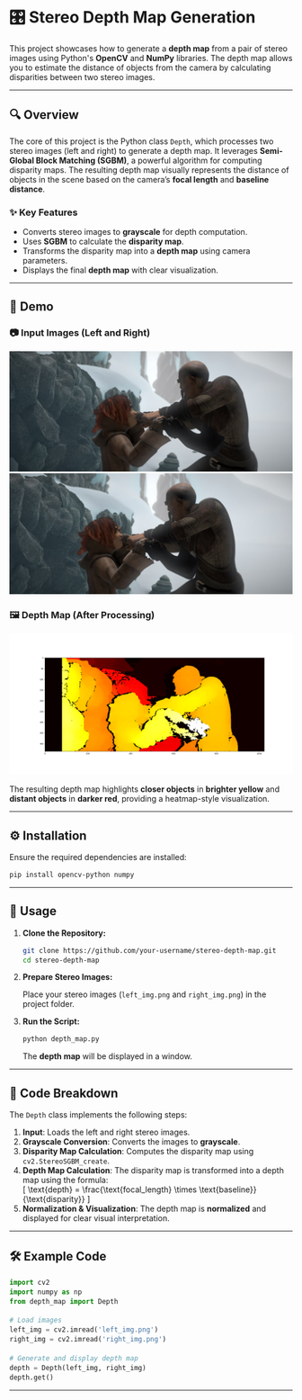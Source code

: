 # 🎛️ **Stereo Depth Map Generation**

This project showcases how to generate a **depth map** from a pair of stereo images using Python's **OpenCV** and **NumPy** libraries. The depth map allows you to estimate the distance of objects from the camera by calculating disparities between two stereo images.

---

## 🔍 **Overview**

The core of this project is the Python class `Depth`, which processes two stereo images (left and right) to generate a depth map. It leverages **Semi-Global Block Matching (SGBM)**, a powerful algorithm for computing disparity maps. The resulting depth map visually represents the distance of objects in the scene based on the camera’s **focal length** and **baseline distance**.

### ✨ **Key Features**

- Converts stereo images to **grayscale** for depth computation.
- Uses **SGBM** to calculate the **disparity map**.
- Transforms the disparity map into a **depth map** using camera parameters.
- Displays the final **depth map** with clear visualization.

---

## 🎥 **Demo**

### 📷 **Input Images (Left and Right)**

![Left Image](data/L1.jpg) ![Right Image](data/R1.jpg)

### 🖼️ **Depth Map (After Processing)**

![Depth Map](mh1.png)

The resulting depth map highlights **closer objects** in **brighter yellow** and **distant objects** in **darker red**, providing a heatmap-style visualization.

---

## ⚙️ **Installation**

Ensure the required dependencies are installed:

```bash
pip install opencv-python numpy
```

---

## 🚀 **Usage**

1. **Clone the Repository:**

   ```bash
   git clone https://github.com/your-username/stereo-depth-map.git
   cd stereo-depth-map
   ```

2. **Prepare Stereo Images:**

   Place your stereo images (`left_img.png` and `right_img.png`) in the project folder.

3. **Run the Script:**

   ```bash
   python depth_map.py
   ```

   The **depth map** will be displayed in a window.

---

## 🔧 **Code Breakdown**

The `Depth` class implements the following steps:

1. **Input**: Loads the left and right stereo images.
2. **Grayscale Conversion**: Converts the images to **grayscale**.
3. **Disparity Map Calculation**: Computes the disparity map using `cv2.StereoSGBM_create`.
4. **Depth Map Calculation**: The disparity map is transformed into a depth map using the formula:  
   \[
   \text{depth} = \frac{\text{focal\_length} \times \text{baseline}}{\text{disparity}}
   \]
5. **Normalization & Visualization**: The depth map is **normalized** and displayed for clear visual interpretation.

---

## 🛠️ **Example Code**

```python
import cv2
import numpy as np
from depth_map import Depth

# Load images
left_img = cv2.imread('left_img.png')
right_img = cv2.imread('right_img.png')

# Generate and display depth map
depth = Depth(left_img, right_img)
depth.get()
```

---

